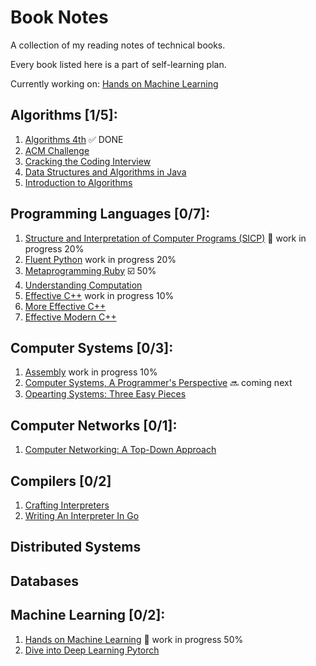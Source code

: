 # Book Notes

A collection of my reading notes of technical books.

Every book listed here is a part of self-learning plan.

Currently working on: [Hands on Machine Learning](https://github.com/alfmunny/Hands-On-Machine-Learning/)

## Algorithms [1/5]:

1. [Algorithms 4th](algorithms-4th) :white_check_mark: DONE
2. [ACM Challenge](acm-challenge)
3. [Cracking the Coding Interview](cracking-the-coding-interview)
4. [Data Structures and Algorithms in Java](data-structures-and-algorithms-in-java)
5. [Introduction to Algorithms](Introduction-to-Algorithms)

## Programming Languages [0/7]:

1. [Structure and Interpretation of Computer Programs (SICP)](./structure-and-interpretation-of-computer-programs) :construction: work in progress 20%
2. [Fluent Python](./fluent-python) work in progress 20%
3. [Metaprogramming Ruby](https://github.com/alfmunny/notes-metaprogramming-ruby) :ballot_box_with_check: 50%
4. [Understanding Computation](./Understanding-Computation)
5. [Effective C++](./effective-c++) work in progress 10%
6. [More Effective C++](./more-effective-c++)
7. [Effective Modern C++](./effective-modern-c++)

## Computer Systems [0/3]:

1. [Assembly](./assembly) work in progress 10%
2. [Computer Systems, A Programmer's Perspective](./computer-systems) :soon: coming next
3. [Opearting Systems: Three Easy Pieces](./Operating-Systems-Three-Easy-Steps)

## Computer Networks [0/1]:

1. [Computer Networking: A Top-Down Approach](./Computer-Networking-A-Top-Down-Approach)

## Compilers [0/2]

1. [Crafting Interpreters](./Crafting-Interpreters)
2. [Writing An Interpreter In Go](./Writing-An-Interpreter-In-Go)

## Distributed Systems

## Databases

## Machine Learning [0/2]:

1. [Hands on Machine Learning](https://github.com/alfmunny/Hands-On-Machine-Learning/) :construction: work in progress 50%
2. [Dive into Deep Learning Pytorch](https://github.com/alfmunny/DiveIntoDLPyTorch/)
